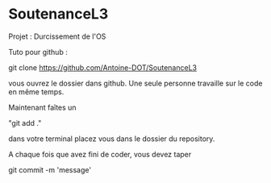 # SoutenanceL3

Projet : Durcissement de l'OS

Tuto pour github : 

git clone https://github.com/Antoine-DOT/SoutenanceL3

vous ouvrez le dossier dans github. Une seule personne travaille sur le code en même temps. 

Maintenant faîtes un 

"git add ."

dans votre terminal placez vous dans le dossier du repository.

A chaque fois que avez fini de coder, vous devez taper

git commit -m 'message' 

